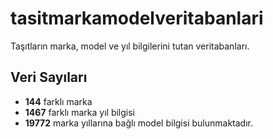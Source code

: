 # tasitmarkamodelveritabanlari
Taşıtların marka, model ve yıl bilgilerini tutan veritabanları.


## Veri Sayıları
* **144** farklı marka
* **1467** farklı marka yıl bilgisi
* **19772** marka yıllarına bağlı model bilgisi bulunmaktadır.
